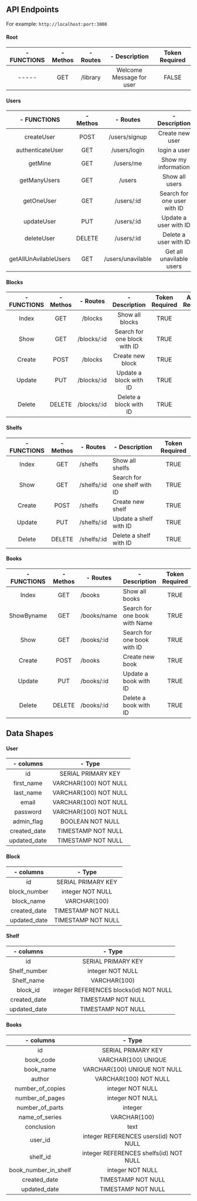 <!-- # API Requirements

The company stakeholders want to create an online storefront to showcase their great product ideas. Users need to be able to browse an index of all products, see the specifics of a single product, and add products to an order that they can view in a cart page. You have been tasked with building the API that will support this application, and your coworker is building the frontend.

These are the notes from a meeting with the frontend developer that describe what endpoints the API needs to supply, as well as data shapes the frontend and backend have agreed meet the requirements of the application.  -->

## API Endpoints

For example: `http://localhost:port:3000`

#### Root

| - FUNCTIONS | - Methos | - Routes |      - Description       | Token Required |
| :---------: | :------: | :------: | :----------------------: | :------------: |
|    -----    |   GET    | /library | Welcome Message for user |     FALSE      |

#### Users

|      - FUNCTIONS      | - Methos |     - Routes      |        - Description        | Token Required | Admin Required |
| :-------------------: | :------: | :---------------: | :-------------------------: | :------------: | :------------: |
|      createUser       |   POST   |   /users/signup   |       Create new user       |     FALSE      |     FALSE      |
|   authenticateUser    |   GET    |   /users/login    |        login a user         |     FALSE      |     FALSE      |
|        getMine        |   GET    |     /users/me     |     Show my information     |      TRUE      |     FALSE      |
|     getManyUsers      |   GET    |      /users       |       Show all users        |      TRUE      |      TRUE      |
|      getOneUser       |   GET    |    /users/:id     | Search for one user with ID |      TRUE      |      TRUE      |
|      updateUser       |   PUT    |    /users/:id     |    Update a user with ID    |      TRUE      |     FALSE      |
|      deleteUser       |  DELETE  |    /users/:id     |    Delete a user with ID    |      TRUE      |      TRUE      |
| getAllUnAvilableUsers |   GET    | /users/unavilable |  Get all unavilable users   |      TRUE      |      TRUE      |

#### Blocks

| - FUNCTIONS | - Methos |  - Routes   |        - Description         | Token Required | Admin Required |
| :---------: | :------: | :---------: | :--------------------------: | :------------: | :------------: |
|    Index    |   GET    |   /blocks   |       Show all blocks        |      TRUE      |
|    Show     |   GET    | /blocks/:id | Search for one block with ID |      TRUE      |
|   Create    |   POST   |   /blocks   |       Create new block       |      TRUE      |
|   Update    |   PUT    | /blocks/:id |    Update a block with ID    |      TRUE      |
|   Delete    |  DELETE  | /blocks/:id |    Delete a block with ID    |      TRUE      |

#### Shelfs

| - FUNCTIONS | - Methos | - Routes    | - Description                | Token Required |
| :---------: | :------: | ----------- | ---------------------------- | :------------: |
|    Index    |   GET    | /shelfs     | Show all shelfs              |      TRUE      |
|    Show     |   GET    | /shelfs/:id | Search for one shelf with ID |      TRUE      |
|   Create    |   POST   | /shelfs     | Create new shelf             |      TRUE      |
|   Update    |   PUT    | /shelfs/:id | Update a shelf with ID       |      TRUE      |
|   Delete    |  DELETE  | /shelfs/:id | Delete a shelf with ID       |      TRUE      |

#### Books

| - FUNCTIONS | - Methos | - Routes    | - Description                 | Token Required |
| :---------: | :------: | ----------- | ----------------------------- | :------------: |
|    Index    |   GET    | /books      | Show all books                |      TRUE      |
| ShowByname  |   GET    | /books/name | Search for one book with Name |      TRUE      |
|    Show     |   GET    | /books/:id  | Search for one book with ID   |      TRUE      |
|   Create    |   POST   | /books      | Create new book               |      TRUE      |
|   Update    |   PUT    | /books/:id  | Update a book with ID         |      TRUE      |
|   Delete    |  DELETE  | /books/:id  | Delete a book with ID         |      TRUE      |

## Data Shapes

#### User

|  - columns   |        - Type         |
| :----------: | :-------------------: |
|      id      |  SERIAL PRIMARY KEY   |
|  first_name  | VARCHAR(100) NOT NULL |
|  last_name   | VARCHAR(100) NOT NULL |
|    email     | VARCHAR(100) NOT NULL |
|   password   | VARCHAR(100) NOT NULL |
|  admin_flag  |   BOOLEAN NOT NULL    |
| created_date |  TIMESTAMP NOT NULL   |
| updated_date |  TIMESTAMP NOT NULL   |

#### Block

|  - columns   |       - Type       |
| :----------: | :----------------: |
|      id      | SERIAL PRIMARY KEY |
| block_number |  integer NOT NULL  |
|  block_name  |    VARCHAR(100)    |
| created_date | TIMESTAMP NOT NULL |
| updated_date | TIMESTAMP NOT NULL |

#### Shelf

|  - columns   |                 - Type                 |
| :----------: | :------------------------------------: |
|      id      |           SERIAL PRIMARY KEY           |
| Shelf_number |            integer NOT NULL            |
|  Shelf_name  |              VARCHAR(100)              |
|   block_id   | integer REFERENCES blocks(id) NOT NULL |
| created_date |           TIMESTAMP NOT NULL           |
| updated_date |           TIMESTAMP NOT NULL           |

#### Books

|      - columns       |                 - Type                 |
| :------------------: | :------------------------------------: |
|          id          |           SERIAL PRIMARY KEY           |
|      book_code       |          VARCHAR(100) UNIQUE           |
|      book_name       |      VARCHAR(100) UNIQUE NOT NULL      |
|        author        |         VARCHAR(100) NOT NULL          |
|   number_of_copies   |            integer NOT NULL            |
|   number_of_pages    |            integer NOT NULL            |
|   number_of_parts    |                integer                 |
|    name_of_series    |              VARCHAR(100)              |
|      conclusion      |                  text                  |
|       user_id        | integer REFERENCES users(id) NOT NULL  |
|       shelf_id       | integer REFERENCES shelfs(id) NOT NULL |
| book_number_in_shelf |            integer NOT NULL            |
|     created_date     |           TIMESTAMP NOT NULL           |
|     updated_date     |           TIMESTAMP NOT NULL           |
